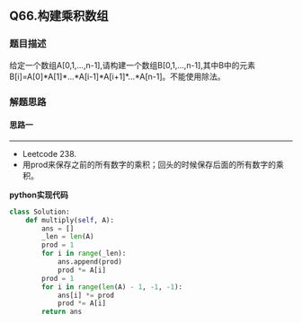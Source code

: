 ## Q66.构建乘积数组
### 题目描述
给定一个数组A[0,1,...,n-1],请构建一个数组B[0,1,...,n-1],其中B中的元素B[i]=A[0]\*A[1]\*...\*A[i-1]\*A[i+1]\*...*A[n-1]。不能使用除法。
### 解题思路
#### 思路一
****
- Leetcode 238.
- 用prod来保存之前的所有数字的乘积；回头的时候保存后面的所有数字的乘积。

**python实现代码**
```python
class Solution:
    def multiply(self, A):
        ans = []
        _len = len(A)
        prod = 1
        for i in range(_len):
            ans.append(prod)
            prod *= A[i]
        prod = 1
        for i in range(len(A) - 1, -1, -1):
            ans[i] *= prod
            prod *= A[i]
        return ans

```

